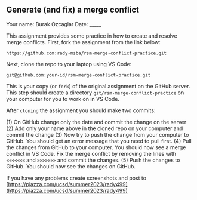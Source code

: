 ## Generate (and fix) a merge conflict

Your name: Burak Ozcaglar Date: _____

This assignment provides some practice in how to create and resolve merge conflicts. First, fork the assignment from the link below:

`https://github.com:rady-msba/rsm-merge-conflict-practice.git`

Next, clone the repo to your laptop using VS Code:

`git@github.com:your-id/rsm-merge-conflict-practice.git`

This is your copy (or `fork`) of the original assignment on the GitHub server. This step should create a directory `git/rsm-merge-conflict-practice` on your computer for you to work on in VS Code.

After `cloning` the assignment you should make two commits:

(1) On GitHub change only the date and commit the change on the server
(2) Add only your name above in the cloned repo on your computer and commit the change
(3) Now try to push the change from your computer to GitHub. You should get an error message that you need to pull first.
(4) Pull the changes from GitHub to your computer. You should now see a merge conflict in VS Code. Fix the merge conflict by removing the lines with `<<<<<<<` and `>>>>>>>` and commit the changes.
(5) Push the changes to GitHub. You should now see the changes on GitHub.

If you have any problems create screenshots and post to [https://piazza.com/ucsd/summer2023/rady499](https://piazza.com/ucsd/summer2023/rady499)
